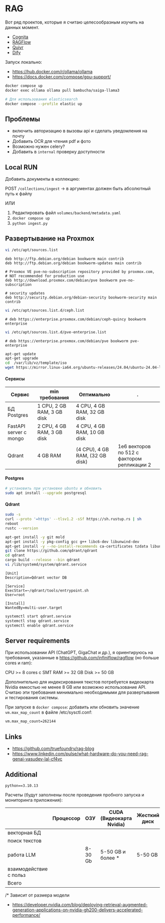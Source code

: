 # RAG
Вот ряд проектов, которые я считаю целесообразным изучить на данных момент.

- [Cognita](https://github.com/truefoundry/cognita)
- [RAGFlow](https://github.com/infiniflow/ragflow)
- [Quivr](https://github.com/QuivrHQ/quivr)
- [Dify](https://github.com/langgenius/dify)

Запуск локально: 
- https://hub.docker.com/r/ollama/ollama
- https://docs.docker.com/compose/gpu-support/

```bash
docker compose up
docker exec ollama ollama pull bambucha/saiga-llama3
```

```bash
# Для использования elasticsearch 
docker compose --profile elastic up
```

## Проблемы

* включить авторизацию в вызовы api и сделать уведомления на почту
* Добавить OCR для чтения pdf и фото
* Возможно нужен celery?
* Добавить в `internal` проверку доступности

## Local RUN

Добавить документы в коллекцию:

POST `/collections/ingest` -> в аргументах должен быть абсолютный путь к файлу

ИЛИ

1. Редактировать файл `volumes/backend/metadata.yaml`
2. `docker compose up`
3. `python ingest.py`

## Развертывание на Proxmox

```bash
vi /etc/apt/sources.list
```
```
deb http://ftp.debian.org/debian bookworm main contrib
deb http://ftp.debian.org/debian bookworm-updates main contrib

# Proxmox VE pve-no-subscription repository provided by proxmox.com,
# NOT recommended for production use
deb http://download.proxmox.com/debian/pve bookworm pve-no-subscription

# security updates
deb http://security.debian.org/debian-security bookworm-security main contrib
``` 
```bash
vi /etc/apt/sources.list.d/ceph.list
```
```
# deb https://enterprise.proxmox.com/debian/ceph-quincy bookworm enterprise
```
```bash
vi /etc/apt/sources.list.d/pve-enterprise.list
```
```
# deb https://enterprise.proxmox.com/debian/pve bookworm pve-enterprise
```
```bash
apt-get update
apt-get upgrade 
cd  /var/lib/vz/template/iso 
wget https://mirror.linux-ia64.org/ubuntu-releases/24.04/ubuntu-24.04-live-server-amd64.iso
```

#### Сервисы

| Сервис                 | min требования             | Оптимально                      | .                                           | 
|------------------------|----------------------------|---------------------------------|---------------------------------------------|
| БД Postgres            | 1 CPU, 2 GB RAM, 3 GB disk | 4 CPU, 4 GB RAM, 32 GB disk     |                                             |
| FastAPI server с mongo | 2 CPU, 4 GB RAM, 3 GB disk | 4 CPU, 4 GB RAM, 10 GB disk     |                                             |
| Qdrant                 | 4 GB RAM                   | (4 CPU), 4 GB RAM, (32 GB disk) | 1e6 векторов по 512 с фактором репликации 2 | 


#### Postgres

```bash
# установить при установке ubuntu и обновить
sudo apt install --upgrade postgresql
```

#### Qdrant

```bash
sudo -s 
curl --proto '=https' --tlsv1.2 -sSf https://sh.rustup.rs | sh
reboot
rustc --version

apt-get install -y git mold
apt-get install -y pkg-config gcc g++ libc6-dev libunwind-dev
apt-get install -y --no-install-recommends ca-certificates tzdata libunwind8
git clone https://github.com/qdrant/qdrant
cd qdrant
cargo build --release --bin qdrant
vi /lib/systemd/system/qdrant.service
```
```
[Unit]
Description=Qdrant vector DB

[Service]
ExecStart=~/qdrant/tools/entrypoint.sh
User=root

[Install]
WantedBy=multi-user.target 
```
```bash
systemctl start qdrant.service
systemctl stop qdrant.service
systemctl enable qdrant.service
```
## Server requirements

При использовании API (ChatGPT, GigaChat и др.), 
я ориентируюсь на требования, указанные в https://github.com/infiniflow/ragflow (но больше cores и ram):

CPU >= 8 cores с SMT
RAM >= 32 GB
Disk >= 50 GB

Дополнительно для индексирования текстов потребуется видеокарта Nvidia емкостью не менее 8 GB или возможно
использование API. Считаю эти требования минимально необходимыми для развертывания и тестирования
системы.

При запуске в `docker compose`:
добавить или обновить значение `vm.max_map_count` в файле /etc/sysctl.conf:

```bash
vm.max_map_count=262144
```

## Links

* https://github.com/truefoundry/rag-blog
* https://www.linkedin.com/pulse/what-hardware-do-you-need-rag-genai-vasudev-lal-cf4vc


## Additional

`python==3.10.13`

Расчеты (будут заполнены после проведения пробного запуска и мониторинга приложения):

|                        | Процессор | ОЗУ     | CUDA (Видеокарта Nvidia) | Жесткий диск | Сеть | Ссылка                            |
|------------------------|-----------|---------|--------------------------|--------------|------|-----------------------------------|
| векторная БД           |
| поиск текстов          |
| работа LLM             |           | 8-30 Gb | 5-50 GB и более *        | 5-50 GB      |      | https://github.com/ollama/ollama  |
| взаимодействие с польз |
| Всего                  |

/* Зависит от размера модели
- https://developer.nvidia.com/blog/deploying-retrieval-augmented-generation-applications-on-nvidia-gh200-delivers-accelerated-performance/